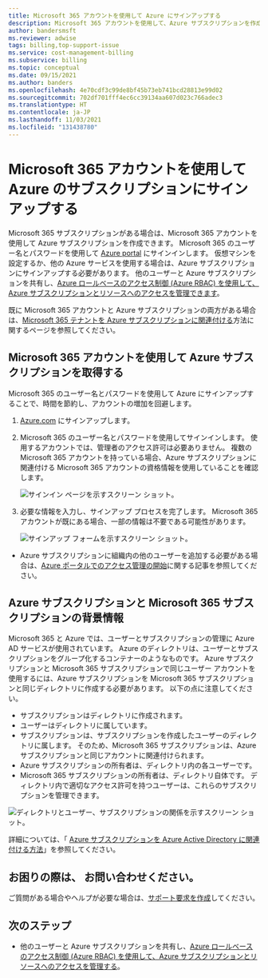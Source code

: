 ```yaml
---
title: Microsoft 365 アカウントを使用して Azure にサインアップする
description: Microsoft 365 アカウントを使用して、Azure サブスクリプションを作成する方法について説明します。 また、既存の Azure と Microsoft 365 のアカウントを相互に関連付けることもできます。
author: bandersmsft
ms.reviewer: adwise
tags: billing,top-support-issue
ms.service: cost-management-billing
ms.subservice: billing
ms.topic: conceptual
ms.date: 09/15/2021
ms.author: banders
ms.openlocfilehash: 4e70cdf3c99de8bf45b73eb741bcd28813e99d02
ms.sourcegitcommit: 702df701fff4ec6cc39134aa607d023c766adec3
ms.translationtype: HT
ms.contentlocale: ja-JP
ms.lasthandoff: 11/03/2021
ms.locfileid: "131438780"
---
```

# <a name="sign-up-for-an-azure-subscription-with-your-microsoft-365-account"></a>Microsoft 365 アカウントを使用して Azure のサブスクリプションにサインアップする

Microsoft 365 サブスクリプションがある場合は、Microsoft 365 アカウントを使用して Azure サブスクリプションを作成できます。 Microsoft 365 のユーザー名とパスワードを使用して [Azure portal](https://portal.azure.com/) にサインインします。 仮想マシンを設定するか、他の Azure サービスを使用する場合は、Azure サブスクリプションにサインアップする必要があります。 他のユーザーと Azure サブスクリプションを共有し、[Azure ロールベースのアクセス制御 (Azure RBAC) を使用して、Azure サブスクリプションとリソースへのアクセスを管理できます](../../role-based-access-control/role-assignments-portal.md)。

既に Microsoft 365 アカウントと Azure サブスクリプションの両方がある場合は、[Microsoft 365 テナントを Azure サブスクリプションに関連付ける](../../active-directory/fundamentals/active-directory-how-subscriptions-associated-directory.md)方法に関するページを参照してください。

## <a name="get-an-azure-subscription-using-your-microsoft-365-account"></a>Microsoft 365 アカウントを使用して Azure サブスクリプションを取得する

Microsoft 365 のユーザー名とパスワードを使用して Azure にサインアップすることで、時間を節約し、アカウントの増加を回避します。

1. [Azure.com](https://account.azure.com/signup?offer=MS-AZR-0044p&appId=docs) にサインアップします。
2. Microsoft 365 のユーザー名とパスワードを使用してサインインします。 使用するアカウントでは、管理者のアクセス許可は必要ありません。 複数の Microsoft 365 アカウントを持っている場合、Azure サブスクリプションに関連付ける Microsoft 365 アカウントの資格情報を使用していることを確認します。

   ![サインイン ページを示すスクリーン ショット。](./media/microsoft-365-account-for-azure-subscription/billing-sign-in-with-office-365-account.png)

3. 必要な情報を入力し、サインアップ プロセスを完了します。 Microsoft 365 アカウントが既にある場合、一部の情報は不要である可能性があります。

    ![サインアップ フォームを示すスクリーン ショット。](./media/microsoft-365-account-for-azure-subscription/billing-azure-sign-up-fill-information.png)

- Azure サブスクリプションに組織内の他のユーザーを追加する必要がある場合は、[Azure ポータルでのアクセス管理の開始](../../role-based-access-control/overview.md)に関する記事を参照してください。

## <a name=""></a><a id="more-about-subs">Azure サブスクリプションと Microsoft 365 サブスクリプションの背景情報</a>

Microsoft 365 と Azure では、ユーザーとサブスクリプションの管理に Azure AD サービスが使用されています。 Azure のディレクトリは、ユーザーとサブスクリプションをグループ化するコンテナーのようなものです。 Azure サブスクリプションと Microsoft 365 サブスクリプションで同じユーザー アカウントを使用するには、Azure サブスクリプションを Microsoft 365 サブスクリプションと同じディレクトリに作成する必要があります。 以下の点に注意してください。

* サブスクリプションはディレクトリに作成されます。
* ユーザーはディレクトリに属しています。
* サブスクリプションは、サブスクリプションを作成したユーザーのディレクトリに属します。 そのため、Microsoft 365 サブスクリプションは、Azure サブスクリプションと同じアカウントに関連付けられます。
* Azure サブスクリプションの所有者は、ディレクトリ内の各ユーザーです。
* Microsoft 365 サブスクリプションの所有者は、ディレクトリ自体です。 ディレクトリ内で適切なアクセス許可を持つユーザーは、これらのサブスクリプションを管理できます。

![ディレクトリとユーザー、サブスクリプションの関係を示すスクリーン ショット。](./media/microsoft-365-account-for-azure-subscription/19-background-information.png)

詳細については、「 [Azure サブスクリプションを Azure Active Directory に関連付ける方法](../../active-directory/fundamentals/active-directory-how-subscriptions-associated-directory.md)」を参照してください。

## <a name="need-help-contact-us"></a>お困りの際は、 お問い合わせください。

ご質問がある場合やヘルプが必要な場合は、[サポート要求を作成](https://go.microsoft.com/fwlink/?linkid=2083458)してください。

## <a name="next-steps"></a>次のステップ

- 他のユーザーと Azure サブスクリプションを共有し、[Azure ロールベースのアクセス制御 (Azure RBAC) を使用して、Azure サブスクリプションとリソースへのアクセスを管理する](../../role-based-access-control/role-assignments-portal.md)。